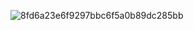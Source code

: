 ![8fd6a23e6f9297bbc6f5a0b89dc285bb](https://github.com/user-attachments/assets/fe96e467-8fde-4903-9ee7-7d7e0410feb2)
